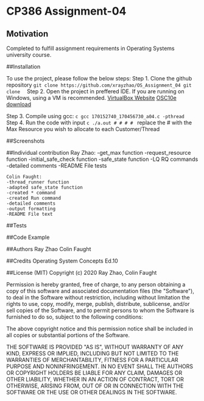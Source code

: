 # CP386 Assignment-04

## Motivation
Completed to fulfill assignment requirements in Operating Systems university course. 


##Installation 

To use the project, please follow the below steps:
Step 1.
    Clone the github repository
    ```git clone https://github.com/xrayzhao/OS_Assignment_04
    git clone 
    ```
Step 2.
    Open the project in preffered IDE. If you are running on Windows, using a VM is recommended. 
    [VirtualBox Website](https://www.virtualbox.org/)
    [OSC10e download](https://www.os-book.com/OS10/VM/OSC10e.ova)

Step 3.
    Compile using gcc:
    ```c
    gcc 170152740_170456730_a04.c -pthread
    ```
Step 4.
    Run the code with input
    ```c
    ./a.out # # # #
    ```
    replace the # with the Max Resource you wish to allocate to each Customer/Thread
    

##Screenshots 



##Individual contribution 
    Ray Zhao:
    -get_max function
    -request_resource function
    -initial_safe_check function
    -safe_state function
    -LQ RQ commands
    -detailed comments
    -README File tests

    Colin Faught:
    -thread_runner function
    -adapted safe_state function 
    -created * command
    -created Run command
    -detailed comments
    -output formatting
    -README File text

##Tests 



##Code Example 



##Authors 
Ray Zhao
Colin Faught

##Credits 
Operating System Concepts Ed.10


##License (MIT)
Copyright (c) 2020 Ray Zhao, Colin Faught

Permission is hereby granted, free of charge, to any person obtaining a copy
of this software and associated documentation files (the "Software"), to deal
in the Software without restriction, including without limitation the rights
to use, copy, modify, merge, publish, distribute, sublicense, and/or sell
copies of the Software, and to permit persons to whom the Software is
furnished to do so, subject to the following conditions:

The above copyright notice and this permission notice shall be included in all
copies or substantial portions of the Software.

THE SOFTWARE IS PROVIDED "AS IS", WITHOUT WARRANTY OF ANY KIND, EXPRESS OR
IMPLIED, INCLUDING BUT NOT LIMITED TO THE WARRANTIES OF MERCHANTABILITY,
FITNESS FOR A PARTICULAR PURPOSE AND NONINFRINGEMENT. IN NO EVENT SHALL THE
AUTHORS OR COPYRIGHT HOLDERS BE LIABLE FOR ANY CLAIM, DAMAGES OR OTHER
LIABILITY, WHETHER IN AN ACTION OF CONTRACT, TORT OR OTHERWISE, ARISING FROM,
OUT OF OR IN CONNECTION WITH THE SOFTWARE OR THE USE OR OTHER DEALINGS IN THE
SOFTWARE.